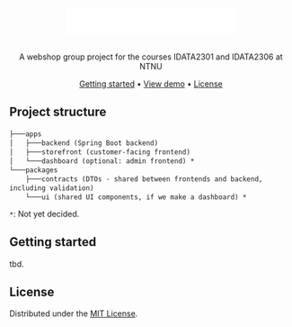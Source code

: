 <div align="center">
  <img align="center" width="300" src="docs/assets/logo-big.svg" />
</div>
<br />
<p align="center">A webshop group project for the courses IDATA2301 and IDATA2306 at NTNU</p>

<div align="center">
  <a href="#getting-started">Getting started</a> •
  <a href="#">View demo</a> •
  <a href="#license">License</a>
</div>

## Project structure

```
├───apps
│   ├───backend (Spring Boot backend)
│   ├───storefront (customer-facing frontend)
│   └───dashboard (optional: admin frontend) *
└───packages
    ├───contracts (DTOs - shared between frontends and backend, including validation)
    └───ui (shared UI components, if we make a dashboard) *
```

`*`: Not yet decided.

## Getting started

tbd.

## License

Distributed under the [MIT License](LICENSE).

